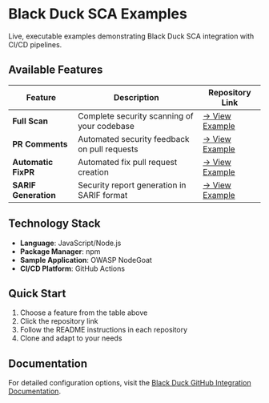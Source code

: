 # Black Duck SCA Examples                                                                                                                                                                                                                 
                                                                                                                                                                                                                                          
Live, executable examples demonstrating Black Duck SCA integration with CI/CD pipelines.                                                                                                                                                  
                                                                                                                                                                                                                                          
## Available Features                                                                                                                                                                                                                     
                                                                                                                                                                                                                                          
| Feature | Description | Repository Link |                                                                                                                                                                                               
|---------|-------------|-----------------|                                                                                                                                                                                               
| **Full Scan** | Complete security scanning of your codebase | [→ View Example](https://github.com/blackducksca-user-guide/full-scan) |                                                                                                  
| **PR Comments** | Automated security feedback on pull requests | [→ View Example](https://github.com/blackducksca-user-guide/pr-comments) |                                                                                             
| **Automatic FixPR** | Automated fix pull request creation | [→ View Example](https://github.com/blackducksca-user-guide/automatic-fixpr) |                                                                                              
| **SARIF Generation** | Security report generation in SARIF format | [→ View Example](https://github.com/blackducksca-user-guide/sarif-generation) |                                                                                     
                                                                                                                                                                                                                                          
## Technology Stack                                                                                                                                                                                                                       
                                                                                                                                                                                                                                          
- **Language**: JavaScript/Node.js                                                                                                                                                                                                        
- **Package Manager**: npm                                                                                                                                                                                                                
- **Sample Application**: OWASP NodeGoat                                                                                                                                                                                                  
- **CI/CD Platform**: GitHub Actions                                                                                                                                                                                                      
                                                                                                                                                                                                                                          
## Quick Start                                                                                                                                                                                                                            
                                                                                                                                                                                                                                          
1. Choose a feature from the table above                                                                                                                                                                                                  
2. Click the repository link                                                                                                                                                                                                              
3. Follow the README instructions in each repository                                                                                                                                                                                      
4. Clone and adapt to your needs                                                                                                                                                                                                          
                                                                                                                                                                                                                                          
## Documentation                                                                                                                                                                                                                          
                                                                                                                                                                                                                                          
For detailed configuration options, visit the [Black Duck GitHub Integration Documentation](https://documentation.blackduck.com/bundle/bridge/page/documentation/c_github-blackduck.html). 
